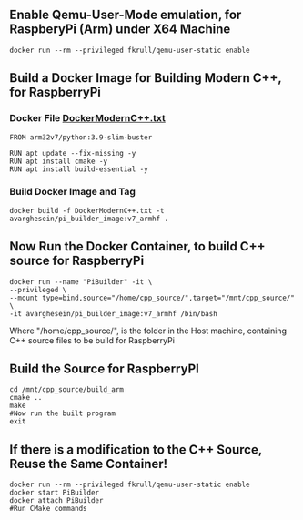 ## Enable Qemu-User-Mode emulation, for RaspberyPi (Arm) under X64 Machine
    
    docker run --rm --privileged fkrull/qemu-user-static enable

## Build a Docker Image for Building Modern C++, for RaspberryPi

  ### Docker File [DockerModernC++.txt](https://github.com/avarghesein/-NIX/blob/main/Lubuntu%2020.04/Virtualization/Docker/DockerModernC%2B%2B.txt)
  
    FROM arm32v7/python:3.9-slim-buster

    RUN apt update --fix-missing -y
    RUN apt install cmake -y
    RUN apt install build-essential -y
  
  ### Build Docker Image and Tag
  
    docker build -f DockerModernC++.txt -t avarghesein/pi_builder_image:v7_armhf .
 
## Now Run the Docker Container, to build C++ source for RaspberryPi

    docker run --name "PiBuilder" -it \
    --privileged \
    --mount type=bind,source="/home/cpp_source/",target="/mnt/cpp_source/"  \
    -it avarghesein/pi_builder_image:v7_armhf /bin/bash

Where "/home/cpp_source/", is the folder in the Host machine, containing C++ source files to be build for RaspberryPi

## Build the Source for RaspberryPI

    cd /mnt/cpp_source/build_arm
    cmake ..
    make
    #Now run the built program
    exit
    
## If there is a modification to the C++ Source, Reuse the Same Container!

    docker run --rm --privileged fkrull/qemu-user-static enable
    docker start PiBuilder
    docker attach PiBuilder
    #Run CMake commands
